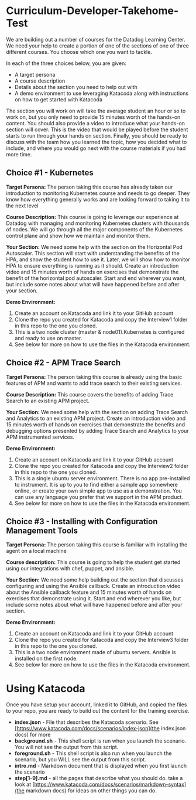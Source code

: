 # Curriculum-Developer-Takehome-Test

We are building out a number of courses for the Datadog Learning Center. We need your help to create a portion of one of the sections of one of three different courses. You choose which one you want to tackle. 

In each of the three choices below, you are given:
* A target persona
* A course description
* Details about the section you need to help out with
* A demo environment to use leveraging Katacoda along with instructions on how to get started with Katacoda

The section you will work on will take the average student an hour or so to work on, but you only need to provide 15 minutes worth of the hands-on content. You should also provide a video to introduce what your hands-on section will cover. This is the video that would be played before the student starts to run through your hands on section. Finally, you should be ready to discuss with the team how you learned the topic, how you decided what to include, and where you would go next with the course materials if you had more time. 

## Choice #1 - Kubernetes
**Target Persona:** The person taking this course has already taken our introduction to monitoring Kubernetes course and needs to go deeper. They know how everything generally works and are looking forward to taking it to the next level

**Course Description:** This course is going to leverage our experience at Datadog with managing and monitoring Kubernetes clusters with thousands of nodes. We will go through all the major components of the Kubernetes control plane and show how we maintain and monitor them. 

**Your Section:** We need some help with the section on the Horizontal Pod Autoscaler. This section will start with understanding the benefits of the HPA, and show the student how to use it. Later, we will show how to monitor HPA to ensure everything is running as it should. Create an introduction video and 15 minutes worth of hands on exercises that demonstrate the benefit of the horizontal pod autoscaler. Start and end wherever you want, but include some notes about what will have happened before and after your section.

**Demo Environment:** 

1. Create an account on Katacoda and link it to your GitHub account
2. Clone the repo you created for Katacoda and copy the Interview1 folder in this repo to the one you cloned.
3. This is a two node cluster (master & node01).Kubernetes is configured and ready to use on master.
4. See below for more on how to use the files in the Katacoda environment.


## Choice #2 - APM Trace Search
**Target Persona:** The person taking this course is already using the basic features of APM and wants to add trace search to their existing services.

**Course Description:** This course covers the benefits of adding Trace Search to an existing APM project.

**Your Section:** We need some help with the section on adding Trace Search and Analytics to an existing APM project. Create an introduction video and 15 minutes worth of hands on exercises that demonstrate the benefits and debugging options presented by adding Trace Search and Analytics to your APM instrumented services.

**Demo Environment:** 

1. Create an account on Katacoda and link it to your GitHub account
2. Clone the repo you created for Katacoda and copy the Interview2 folder in this repo to the one you cloned.
3. This is a single ubuntu server environment. There is no app pre-installed to instrument. It is up to you to find either a sample app somewhere online, or create your own simple app to use as a demonstration. You can use any language you prefer that we support in the APM product.
4. See below for more on how to use the files in the Katacoda environment.

## Choice #3 - Installing with Configuration Management Tools
**Target Persona:** The person taking this course is familiar with installing the agent on a local machine

**Course description:** This course is going to help the student get started using our integrations with chef, puppet, and ansible. 

**Your Section:** We need some help building out the section that discusses configuring and using the Ansible callback. Create an introduction video about the Ansible callback feature and 15 minutes worth of hands on exercises that demonstrate using it. Start and end wherever you like, but include some notes about what will have happened before and after your section.

**Demo Environment:** 

1. Create an account on Katacoda and link it to your GitHub account
2. Clone the repo you created for Katacoda and copy the Interview3 folder in this repo to the one you cloned. 
3. This is a two node environment made of ubuntu servers. Ansible is installed on the first node.
4. See below for more on how to use the files in the Katacoda environment.

# Using Katacoda

Once you have setup your account, linked it to GitHub, and copied the files to your repo, you are ready to build out the content for the training exercise.

* **index.json** - File that describes the Katacoda scenario. See [https://www.katacoda.com/docs/scenarios/index-json](the index.json docs) for more
* **background.sh** - This shell script is run when you launch the scenario. You will not see the output from this script.
* **foreground.sh** - This shell script is also run when you launch the scenario, but you WILL see the output from this script.
* **intro.md** - Markdown document that is displayed when you first launch the scenario
* **step[1-9].md** - all the pages that describe what you should do. take a look at [https://www.katacoda.com/docs/scenarios/markdown-syntax](the markdown docs) for ideas on other things you can do.